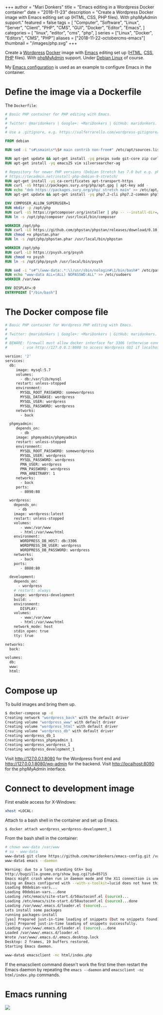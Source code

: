 +++
author = "Mari Donkers"
title = "Emacs editing in a Wordpress Docker container"
date = "2018-11-23"
description = "Create a Wordpress Docker image with Emacs editing set up (HTML, CSS, PHP files). With phpMyAdmin support."
featured = false
tags = [
    "Computer",
    "Software",
    "Linux",
    "Server",
    "Client",
    "PHP",
    "CMS",
    "GUI",
    "Docker",
    "Editor",
    "Emacs",
]
categories = [
    "linux",
    "editor",
    "cms",
    "php",
]
series = ["Linux", "Docker", "Editors", "CMS", "PHP"]
aliases = ["2018-11-22-octobercms-emacs"]
thumbnail = "/images/php.svg"
+++

Create a [Wordpress](https://wordpress.org/) [Docker](https://www.docker.com/) image with [Emacs](https://www.gnu.org/software/emacs/) editing set up ([HTML](https://nl.wikipedia.org/wiki/HyperText_Markup_Language), [CSS](https://nl.wikipedia.org/wiki/Cascading_Style_Sheets), [PHP](http://www.php.net/) files). With [phpMyAdmin](https://www.phpmyadmin.net/) support. Under [Debian Linux](https://www.debian.org/) of course.

My [Emacs configuration](https://github.com/maridonkers/emacs-config) is used as an example to configure Emacs in the container.
<!--more-->

# Define the image via a Dockerfile

The `Dockerfile`:

``` dockerfile
# Basic PHP container for PHP editing with Emacs.
#
# Twitter: @maridonkers | Google+: +MariDonkers | GitHub: maridonkers.
#
# Use a .gitignore, e.g. https://salferrarello.com/wordpress-gitignore/

FROM debian

RUN sed -i "s#\smain\s*\$# main contrib non-free#" /etc/apt/sources.list

RUN apt-get update && apt-get install -yq procps sudo git-core zip curl gnupg
RUN apt-get install -yq emacs25 vim silversearcher-ag

# Repository for newer PHP versions (Debian Stretch has 7.0 but e.g. phpactor requires >=7.1).
# https://tecadmin.net/install-php-debian-9-stretch/
RUN apt-get install -yq ca-certificates apt-transport-https
RUN curl -sS https://packages.sury.org/php/apt.gpg | apt-key add -
RUN echo "deb https://packages.sury.org/php/ stretch main" >> /etc/apt/sources.list.d/php.list
RUN apt-get update && apt-get install -yq php7.2-cli php7.2-common php7.2-curl php7.2-mbstring php7.2-mysql php7.2-xml

ENV COMPOSER_ALLOW_SUPERUSER=1
RUN mkdir -p /opt/php
RUN curl -sS https://getcomposer.org/installer | php -- --install-dir=/opt/php --filename=composer
RUN ln -s /opt/php/composer /usr/local/bin/composer

WORKDIR /opt/php
RUN curl -LO https://github.com/phpstan/phpstan/releases/download/0.10.5/phpstan.phar
RUN chmod +x phpstan.phar
RUN ln -s /opt/php/phpstan.phar /usr/local/bin/phpstan

WORKDIR /opt/php
RUN curl -LO https://psysh.org/psysh
RUN chmod +x psysh
RUN ln -s /opt/php/psysh /usr/local/bin/psysh

RUN sed -i "s#^\(www-data:.*:\)/usr/sbin/nologin#\1/bin/bash#" /etc/passwd
RUN echo "www-data ALL=(ALL) NOPASSWD:ALL" >> /etc/sudoers
WORKDIR /var/www

ENV DISPLAY=:0
ENTRYPOINT ["/bin/bash"]
```

# The Docker compose file

``` dockerfile
# Basic PHP container for Wordpress PHP editing with Emacs.
#
# Twitter: @maridonkers | Google+: +MariDonkers | GitHub: maridonkers.
#
# BEWARE: firewall must allow docker interface for 3306 (otherwise connection errors);
#       : use http://127.0.0.1:8080 to access Wordpress GUI if localhost doesn't work.

version: '2'
services:
  db:
     image: mysql:5.7
     volumes:
       - db:/var/lib/mysql
     restart: unless-stopped
     environment:
       MYSQL_ROOT_PASSWORD: somewordpress
       MYSQL_DATABASE: wordpress
       MYSQL_USER: wordpress
       MYSQL_PASSWORD: wordpress
     networks:
       - back

  phpmyadmin:
     depends_on:
       - db
     image: phpmyadmin/phpmyadmin
     restart: unless-stopped
     environment:
       MYSQL_ROOT_PASSWORD: somewordpress
       MYSQL_USER: wordpress
       MYSQL_PASSWORD: wordpress
       PMA_USER: wordpress
       PMA_PASSWORD: wordpress
       PMA_ARBITRARY: 1
     networks:
       - back
     ports:
       - 8090:80

  wordpress:
    depends_on:
      - db
    image: wordpress:latest
    restart: unless-stopped
    volumes:
       - www:/var/www
       - html:/var/www/html
    environment:
       WORDPRESS_DB_HOST: db:3306
       WORDPRESS_DB_USER: wordpress
       WORDPRESS_DB_PASSWORD: wordpress
    networks:
       - back
    ports:
       - 8080:80

  development:
    depends_on:
      - wordpress
    # restart: always
    image: wordpress-development
    build: .
    environment:
       DISPLAY:
    volumes:
       - www:/var/www
       - html:/var/www/html
    network_mode: host
    stdin_open: true
    tty: true

networks:
  back:

volumes:
  db:
  www:
  html:
```

# Compose up

To build images and bring them up.

``` bash
$ docker-compose up -d
Creating network "wordpress_back" with the default driver
Creating volume "wordpress_www" with default driver
Creating volume "wordpress_html" with default driver
Creating volume "wordpress_db" with default driver
Creating wordpress_db_1
Creating wordpress_phpmyadmin_1
Creating wordpress_wordpress_1
Creating wordpress_development_1
```

Visit <http://127.0.0.1:8080> for the Wordpress front end and <http://127.0.0.1:8080/wp-admin> for the backend. Visit <http://localhost:8090> for the phpMyAdmin interface.

# Connect to development image

First enable access for X-Windows:

``` bash
xhost +LOCAL:
```

Attach to a bash shell in the container and set up Emacs.

``` bash
$ docker attach wordpress_wordpress-development_1
```

From the bash shell in the container:

``` bash
# chown www-data /var/www
# su - www-data
www-data$ git clone https://github.com/maridonkers/emacs-config.git /var/www/.emacs.d
www-data$ emacs --daemon

Warning: due to a long standing Gtk+ bug
http://bugzilla.gnome.org/show_bug.cgi?id=85715
Emacs might crash when run in daemon mode and the X11 connection is unexpectedly lost.
Using an Emacs configured with --with-x-toolkit=lucid does not have this problem.
Loading 00debian-vars...
Loading 00debian-vars...done
Loading /etc/emacs/site-start.d/50autoconf.el (source)...
Loading /etc/emacs/site-start.d/50autoconf.el (source)...done
Loading /var/www/.emacs.d/loader.el (source)...
Lets install some packages
running packages-install
[yas] Prepared just-in-time loading of snippets (but no snippets found).
[yas] Prepared just-in-time loading of snippets successfully.
Loading /var/www/.emacs.d/loader.el (source)...done
Loaded /var/www/.emacs.d/loader.el
Wrote /var/www/.emacs.d/.emacs.desktop.lock
Desktop: 2 frames, 19 buffers restored.
Starting Emacs daemon.

www-data$ emacsclient -nc html/index.php 
```

If the emacsclient command doesn't work the first time then restart the Emacs daemon by repeating the `emacs --daemon` and `emacsclient
-nc html/index.php` commands.

# Emacs running

![](/images/wordpress-emacs.png)
